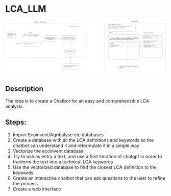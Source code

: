 # LCA_LLM
![Sample Image](general_scheme.png)

## Description
The idea is to create a Chatbot for an easy and comprehensible LCA analysis.

## Steps:
1. Import Ecoinvent/Agribalyse etc databases
2. Create a database with all the LCA definitions and keywords so the chatbot can understand it and reformulate it in a simple way
3. Vectorize the ecoinvent database
4. Try to use as entry a text, and use a first iteration of chatgpt in order to tranform the text into a technical LCA keywords
5. Use the vectorized database to find the closest LCA definition to the keywords
6. Create an interactive chatbot that can ask questions to the user to refine the process 
7. Create a web interface

